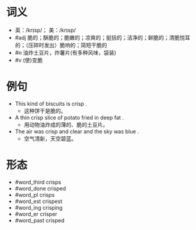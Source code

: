 # 词义
- 英：/krɪsp/； 美：/krɪsp/
- #adj 脆的；酥脆的；脆嫩的；凉爽的；挺括的；洁净的；鲜脆的；清脆悦耳的；（压碎时发出）脆响的；简短干脆的
- #n 油炸土豆片，炸薯片(有多种风味，袋装)
- #v (使)变脆
# 例句
- This kind of biscuits is crisp .
	- 这种饼干是脆的。
- A thin crisp slice of potato fried in deep fat .
	- 用动物油炸成的薄的、脆的土豆片。
- The air was crisp and clear and the sky was blue .
	- 空气清新，天空碧蓝。
# 形态
- #word_third crisps
- #word_done crisped
- #word_pl crisps
- #word_est crispest
- #word_ing crisping
- #word_er crisper
- #word_past crisped
